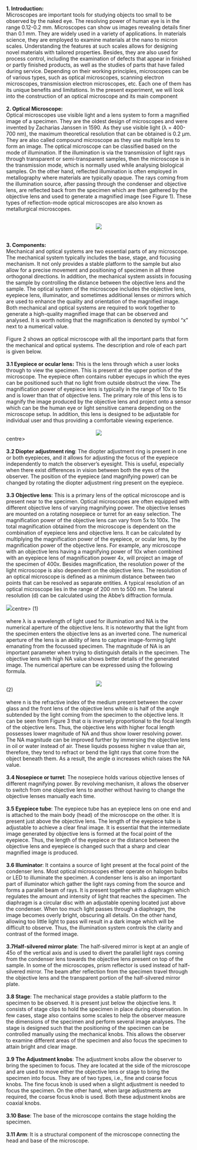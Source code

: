 <b>1. Introduction:</b><br>
Microscopes are important tools for studying objects too small to be observed by the naked eye. The resolving power of human eye is in the range 0.12-0.2 mm. Microscopes can show us images revealing details finer than 0.1 mm.  They are widely used in a variety of applications. In materials science, they are employed to examine materials at the nano to micron scales. Understanding the features at such scales allows for designing novel materials with tailored properties. Besides, they are also used for process control, including the examination of defects that appear in finished or partly finished products, as well as the studies of parts that have failed during service. Depending on their working principles, microscopes can be of various types, such as optical microscopes, scanning electron microscopes, transmission electron microscopes, etc. Each one of them has its unique benefits and limitations. In the present experiment, we will look into the construction of an optical microscope and its main component<br><br>
<b>2. Optical Microscope:</b><br>
Optical microscopes use visible light and a lens system to form a magnified image of a specimen. They are the oldest design of microscopes and were invented by Zacharias Janssen in 1590. As they use visible light (λ = 400-700 nm), the maximum theoretical resolution that can be obtained is 0.2 μm.  They are also called compound microscope as they use multiple lens to form an image. The optical microscope can be classified based on the mode of illumination.  If the illumination is via the transmission of light rays through transparent or semi-transparent samples, then the microscope is in the transmission mode, which is normally used while analysing biological samples. On the other hand, reflected illumination is often employed in metallography where materials are typically opaque.  The rays coming from the illumination source, after passing through the condenser and objective lens, are reflected back from the specimen which are then gathered by the objective lens and used to generate a magnified image (see Figure 1). These types of reflection-mode optical microscopes are also known as metallurgical microscopes.<br><br>
<center><img src="images/img1.PNG"></center><br><br>
<b>3. Components:</b><br>
Mechanical and optical systems are two essential parts of any microscope. The mechanical system typically includes the base, stage, and focusing mechanism. It not only provides a stable platform to the sample but also allow for a precise movement and positioning of specimen in all three orthogonal directions. In addition, the mechanical system assists in focusing the sample by controlling the distance between the objective lens and the sample.  The optical system of the microscope includes the objective lens, eyepiece lens, illuminator, and sometimes additional lenses or mirrors which are used to enhance the quality and orientation of the magnified image. Both mechanical and optical systems are required to work together to generate a high-quality magnified image that can be observed and analysed. It is worth noting that the magnification is denoted by symbol “x” next to a numerical value.<br><br>
Figure 2 shows an optical microscope with all the important parts that form the mechanical and optical systems. The description and role of each part is given below.<br><br>
	<b>3.1 Eyepiece or ocular lens:</b> This is the lens through which a user looks through to view the specimen. This is present at the upper portion of the microscope. The eyepiece often contains rubber eyecups in which the eyes can be positioned such that no light from outside obstruct the view.  The magnification power of eyepiece lens is typically in the range of 10x to 15x and is lower than that of objective lens. The primary role of this lens is to magnify the image produced by the objective lens and project onto a sensor which can be the human eye or light sensitive camera depending on the microscope setup. In addition, this lens is designed to be adjustable for individual user and thus providing a comfortable viewing experience. <br><br>
<center><img src="images/img2.PNG"></center>centre><br><br>
	<b>3.2 Diopter adjustment ring</b>: The diopter adjustment ring is present in one or both eyepieces, and it allows for adjusting the focus of the eyepiece independently to match the observer’s eyesight.  This is useful, especially when there exist differences in vision between both the eyes of the observer. The position of the eyepiece (and magnifying power) can be changed by rotating the diopter adjustment ring present on the eyepiece.<br><br>
<b>3.3 Objective lens</b>: This is a primary lens of the optical microscope and is present near to the specimen. Optical microscopes are often equipped with different objective lens of varying magnifying power. The objective lenses are mounted on a rotating nosepiece or turret for an easy selection. The magnification power of the objective lens can vary from 5x to 100x. The total magnification obtained from the microscope is dependent on the combination of eyepiece lens and objective lens. It can be calculated by multiplying the magnification power of the eyepiece, or ocular lens, by the magnification power of the objective lens.  For example, any microscope with an objective lens having a magnifying power of 10x when combined with an eyepiece lens of magnification power 4x, will project an image of the specimen of 400x. Besides magnification, the resolution power of the light microscope is also dependent on the objective lens. The resolution of an optical microscope is defined as a minimum distance between two points that can be resolved as separate entities.  A typical resolution of an optical microscope lies in the range of 200 nm to 500 nm. The lateral resolution (d) can be calculated using the Abbe’s diffraction formula.<br><br>
<centre><img src="images/formula1.PNG"></centre>centre>   (1)<br><br> 
where λ is a wavelength of light used for illumination and NA is the numerical aperture of the objective lens.  It is noteworthy that the light from the specimen enters the objective lens as an inverted cone.  The numerical aperture of the lens is an ability of lens to capture image-forming light emanating from the focussed specimen. The magnitude of NA is an important parameter when trying to distinguish details in the specimen. The objective lens with high NA value shows better details of the generated image. The numerical aperture can be expressed using the following formula.<br><br> 
<center><img src="images/formula2.PNG"></center>   (2)<br><br> 
where n is the refractive index of the medium present between the cover glass and the front lens of the objective lens while α is half of the angle subtended by the light coming from the specimen to the objective lens. It can be seen from Figure 3 that α is inversely proportional to the focal length of the objective lens.  Thus, the objective lens with higher focal length possesses lower magnitude of NA and thus show lower resolving power.  The NA magnitude can be improved further by immersing the objective lens in oil or water instead of air. These liquids possess higher n value than air, therefore, they tend to refract or bend the light rays that come from the object beneath them. As a result, the angle α increases which raises the NA value. <br><br> 
<b>3.4	Nosepiece or turret</b>: The nosepiece holds various objective lenses of different magnifying power. By revolving mechanism, it allows the observer to switch from one objective lens to another without having to change the objective lenses manually each time.<br><br>
<b>3.5 Eyepiece tube</b>: The eyepiece tube has an eyepiece lens on one end and is attached to the main body (head) of the microscope on the other. It is present just above the objective lens.  The length of the eyepiece tube is adjustable to achieve a clear final image.  It is essential that the intermediate image generated by objective lens is formed at the focal point of the eyepiece. Thus, the length of the eyepiece or the distance between the objective lens and eyepiece is changed such that a sharp and clear magnified image is produced.<br><br>
<b>3.6	 Illuminator</b>: It contains a source of light present at the focal point of the condenser lens. Most optical microscopes either operate on halogen bulbs or LED to illuminate the specimen. A condenser lens is also an important part of illuminator which gather the light rays coming from the source and forms a parallel beam of rays. It is present together with a diaphragm which regulates the amount and intensity of light that reaches the specimen. The diaphragm is a circular disc with an adjustable opening located just above the condenser. When too much light passes through a diaphragm, the image becomes overly bright, obscuring all details. On the other hand, allowing too little light to pass will result in a dark image which will be difficult to observe. Thus, the illumination system controls the clarity and contrast of the formed image.<br><br>
<b>3.7Half-silvered mirror plate</b>: The half-silvered mirror is kept at an angle of 45o of the vertical axis and is used to divert the parallel light rays coming from the condenser lens towards the objective lens present on top of the sample. In some of the microscopes, prism reflector is used instead of half-silvered mirror.  The beam after reflection from the specimen travel through the objective lens and the transparent portion of the half-silvered mirror plate.<br><br>
<b>3.8	Stage</b>: The mechanical stage provides a stable platform to the specimen to be observed.  It is present just below the objective lens. It consists of stage clips to hold the specimen in place during observation. In few cases, stage also contains some scales to help the observer measure the dimensions of the specimen and perform several image analyses. The stage is designed such that the positioning of the specimen can be controlled manually using the mechanical knobs. This allows the observer to examine different areas of the specimen and also focus the specimen to attain bright and clear image.<br><br>
<b>3.9 The Adjustment knobs</b>: The adjustment knobs allow the observer to bring the specimen to focus. They are located at the side of the microscope and are used to move either the objective lens or stage to bring the specimen into focus. They are of two types, i.e., fine and coarse focus knobs.  The fine focus knob is used when a slight adjustment is needed to focus the specimen. On the other hand, when large adjustments are required, the coarse focus knob is used. Both these adjustment knobs are coaxial knobs.<br><br>
<b>3.10	Base</b>: The base of the microscope contains the stage holding the specimen.<br><br>
<b>3.11 Arm</b>: It is a structural component of the microscope connecting the head and base of the microscope.
